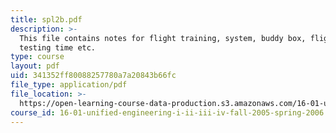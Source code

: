 ```yaml
---
title: spl2b.pdf
description: >-
  This file contains notes for flight training, system, buddy box, flight
  testing time etc.
type: course
layout: pdf
uid: 341352ff80088257780a7a20843b66fc
file_type: application/pdf
file_location: >-
  https://open-learning-course-data-production.s3.amazonaws.com/16-01-unified-engineering-i-ii-iii-iv-fall-2005-spring-2006/341352ff80088257780a7a20843b66fc_spl2b.pdf
course_id: 16-01-unified-engineering-i-ii-iii-iv-fall-2005-spring-2006
---
```

